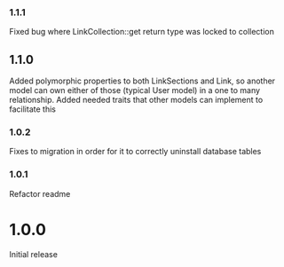 ### 1.1.1
Fixed bug where LinkCollection::get return type was locked to collection

## 1.1.0
Added polymorphic properties to both LinkSections and Link, so another model can own either of those (typical User model) in a one to many relationship. Added needed traits that other models can implement to facilitate this

### 1.0.2
Fixes to migration in order for it to correctly uninstall database tables

### 1.0.1
Refactor readme

# 1.0.0
Initial release